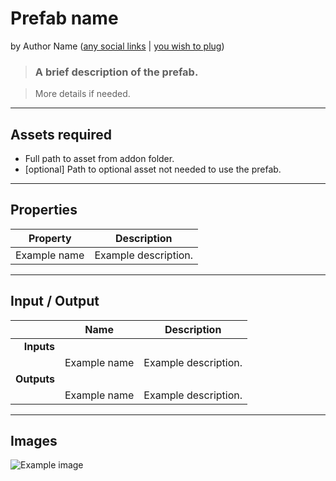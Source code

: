 # Prefab name
by Author Name ([any social links](https://example.com) | [you wish to plug](https://example.com))

> ### A brief description of the prefab.

> More details if needed.

---

## Assets required

- Full path to asset from addon folder.
- \[optional\] Path to optional asset not needed to use the prefab.

---

## Properties

| Property | Description |
| - | - |
| Example name | Example description.

---

## Input / Output

|| Name | Description |
| -: | - | - |
| **Inputs**
|| Example name | Example description.
| **Outputs**
|| Example name | Example description.

---

## Images

![Example image](example_image.jpg)